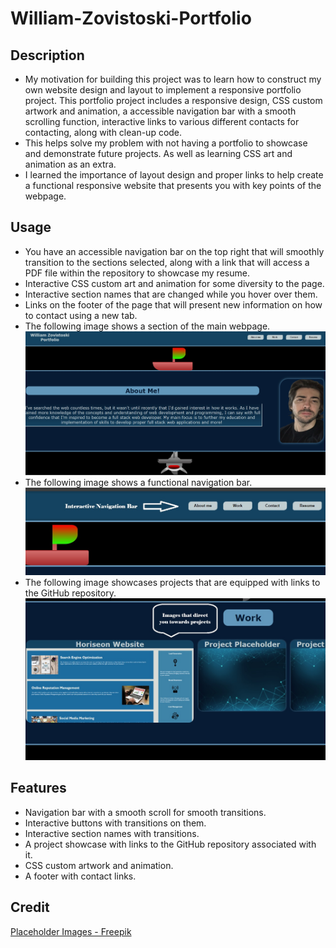# William-Zovistoski-Portfolio

## Description
 - My motivation for building this project was to learn how to construct my own website design and layout to implement a responsive portfolio project. This portfolio project includes a responsive design, CSS custom artwork and animation, a accessible navigation bar with a smooth scrolling function, interactive links to various different contacts for contacting, along with clean-up code.
 - This helps solve my problem with not having a portfolio to showcase and demonstrate future projects. As well as learning CSS art and animation as an extra.
 - I learned the importance of layout design and proper links to help create a functional responsive website that presents you with key points of the webpage.

## Usage
- You have an accessible navigation bar on the top right that will smoothly transition to the sections selected, along with a link that will access a PDF file within the repository to showcase my resume.
- Interactive CSS custom art and animation for some diversity to the page.
- Interactive section names that are changed while you hover over them.
- Links on the footer of the page that will present new information on how to contact using a new tab.
- The following image shows a section of the main webpage.
![Section of webpage](/Assets/Images/Wzportfoliomain.jpg)
- The following image shows a functional navigation bar.
![Navigation bar](/Assets/Images/Wzportfolio1.jpg)
- The following image showcases projects that are equipped with links to the GitHub repository.
![Project Section](/Assets/Images/Wzportfolio2.jpg)

## Features
- Navigation bar with a smooth scroll for smooth transitions.
- Interactive buttons with transitions on them.
- Interactive section names with transitions.
- A project showcase with links to the GitHub repository associated with it.
- CSS custom artwork and animation.
- A footer with contact links.

## Credit
[Placeholder Images - Freepik]([https://willzovo94.github.io/Horiseon-SEO-and-social-media-marketing-services/](https://www.freepik.com/free-vector/gradient-connection-background_45337611.htm#query=technology%20background&position=48&from_view=keyword&track=ais&uuid=0ee6ef9b-c5e9-4b6a-91d6-a112449fb585))

